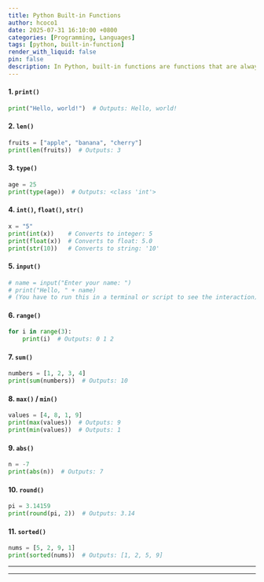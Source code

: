 ```yaml
---
title: Python Built-in Functions
author: hcoco1
date: 2025-07-31 16:10:00 +0800
categories: [Programming, Languages]
tags: [python, built-in-function]
render_with_liquid: false
pin: false
description: In Python, built-in functions are functions that are always available for use without needing to import any libraries or modules
---
```



#### 1. `print()`

```python
print("Hello, world!")  # Outputs: Hello, world!
```

#### 2. `len()`

```python
fruits = ["apple", "banana", "cherry"]
print(len(fruits))  # Outputs: 3
```

#### 3. `type()`

```python
age = 25
print(type(age))  # Outputs: <class 'int'>
```

#### 4. `int()`, `float()`, `str()`

```python
x = "5"
print(int(x))    # Converts to integer: 5
print(float(x))  # Converts to float: 5.0
print(str(10))   # Converts to string: '10'
```

#### 5. `input()`

```python
# name = input("Enter your name: ")
# print("Hello, " + name)
# (You have to run this in a terminal or script to see the interaction)
```

#### 6. `range()`

```python
for i in range(3):
    print(i)  # Outputs: 0 1 2
```

#### 7. `sum()`

```python
numbers = [1, 2, 3, 4]
print(sum(numbers))  # Outputs: 10
```

#### 8. `max()` / `min()`

```python
values = [4, 8, 1, 9]
print(max(values))  # Outputs: 9
print(min(values))  # Outputs: 1
```

#### 9. `abs()`

```python
n = -7
print(abs(n))  # Outputs: 7
```

#### 10. `round()`

```python
pi = 3.14159
print(round(pi, 2))  # Outputs: 3.14
```

#### 11. `sorted()`

```python
nums = [5, 2, 9, 1]
print(sorted(nums))  # Outputs: [1, 2, 5, 9]
```

------


---